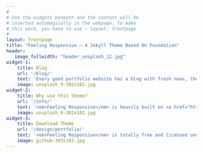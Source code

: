 ```yaml
---
#
# Use the widgets beneath and the content will be
# inserted automagically in the webpage. To make
# this work, you have to use › layout: frontpage
#
layout: frontpage
title: "Feeling Responsive – A Jekyll Theme Based On Foundation"
header:
   image_fullwidth: "header_unsplash_12.jpg"
widget-1:
    title: Blog
    url: '/blog/'
    text: 'Every good portfolio website has a blog with fresh news, thoughts and develop&shy;ments of your activities. <em>Feeling Responsive</em> offers you a fully functional blog with an archive page to give readers a quick overview of all your posts.'
    image: unsplash_9-302x182.jpg
widget-2:
    title: Why use this theme?
    url: '/info/'
    text: '<em>Feeling Responsive</em> is heavily built on <a href="http://foundation.zurb.com/">Foundation</a>, the fabulous responsive webdesign framework by Zurb. It supports a 12-column grid, persuades you with beautiful typography and is heavily optimized for speed.'
    image: unsplash_8-302x182.jpg
widget-3:
    title: Download Theme
    url: '/design/portfolio/'
    text: '<em>Feeling Responsive</em> is totally free and licensed under the MIT License. Make it your own and do with it what you want. Grab your copy or clone it at GitHub and start your website with it. Then tell me via Twitter <a href="http://twitter.com/phlow">@phlow</a>.'
    image: github-303x182.jpg
---
```

